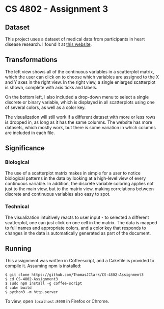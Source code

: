 # CS 4802 - Assignment 3

## Dataset
This project uses a dataset of medical data from participants in heart disease research.  I found it at [this website](http://archive.ics.uci.edu/ml/datasets/Heart+Disease).

## Transformations
The left view shows all of the continuous variables in a scatterplot matrix, which the user can click on to choose which variables are assigned to the X and Y axes in the right view.  In the right view, a single enlarged scatterplot is shown, complete with axis ticks and labels.

On the bottom left, I also included a drop-down menu to select a single discrete or binary variable, which is displayed in all scatterplots using one of several colors, as well as a color key.

The visualization will still work if a different dataset with more or less rows is dropped in, as long as it has the same columns.  The website has more datasets, which mostly work, but there is some variation in which columns are included in each file.

## Significance
### Biological
The use of a scatterplot matrix makes in simple for a user to notice biological patterns in the data by looking at a high-level view of every continuous variable.  In addition, the discrete variable coloring applies not just to the main view, but to the matrix view, making correlations between discrete and continuous variables also easy to spot.
### Technical
The visualization intuitively reacts to user input - to selected a different scatterplot, one can just click on one cell in the matrix.  The data is mapped to full names and appropriate colors, and a color key that responds to changes in the data is automatically generated as part of the document.

## Running
This assignment was written in Coffeescript, and a Cakefile is provided to compile it. Assuming npm is installed:

	$ git clone https://github.com/ThomasJClark/CS-4802-Assignment3
	$ cd CS-4802-Assignment3
	$ sudo npm install -g coffee-script
	$ cake build
	$ python3 -m http.server

To view, open `localhost:8000` in Firefox or Chrome.
